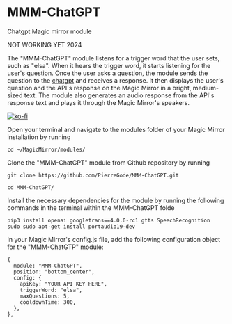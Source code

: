 # MMM-ChatGPT
Chatgpt Magic mirror module


NOT WORKING YET 2024
 
The "MMM-ChatGPT" module listens for a trigger word that the user sets, such as "elsa". When it hears the trigger word, it starts listening for the user's question. Once the user asks a question, the module sends the question to the [chatgpt](https://www.npmjs.com/package/chatgpt#cli) and receives a response. It then displays the user's question and the API's response on the Magic Mirror in a bright, medium-sized text. The module also generates an audio response from the API's response text and plays it through the Magic Mirror's speakers.


[![ko-fi](https://ko-fi.com/img/githubbutton_sm.svg)](https://ko-fi.com/J3J2EARPK)

Open your terminal and navigate to the modules folder of your Magic Mirror installation by running 

```
cd ~/MagicMirror/modules/
```

Clone the "MMM-ChatGPT" module from Github repository by running
```
git clone https://github.com/PierreGode/MMM-ChatGPT.git
```
```
cd MMM-ChatGPT/
```
Install the necessary dependencies for the module by running the following commands in the terminal within the MMM-ChatGPT folde

```
pip3 install openai googletrans==4.0.0-rc1 gtts SpeechRecognition
sudo sudo apt-get install portaudio19-dev
```
In your Magic Mirror's config.js file, add the following configuration object for the "MMM-ChatGTP" module:

```
{
  module: "MMM-ChatGPT",
  position: "bottom_center",
  config: {
    apiKey: "YOUR API KEY HERE",
    triggerWord: "elsa",
    maxQuestions: 5,
    cooldownTime: 300,
  },
},


```
